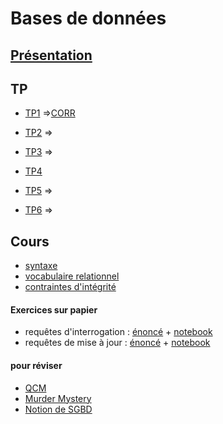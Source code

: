 # Bases de données
## [Présentation](https://www.zonensi.fr/NSI/Terminale/C04/ModeleRelationnel/)
## TP
* [TP1](TP1.md) =>[CORR](https://notebook.basthon.fr/?kernel=sql&module=https%3A%2F%2Fraw.githubusercontent.com%2Fthfruchart%2Ftnsi%2Fmain%2F02%2Flivres.sql&ipynb=eJztWN1yG7cZfRXMehJaGkb8kSiKjK2OJcuyXdpOFLe9yHo04O5HEtUSoPFjm_HovrntEyS940X7BL3byXv1A3ZJLrmg1ISWM53pjEjtAh8OPuAcHAD8GESQJCrofv8xGIOmMdU06H68rrrySz2dQNANxlRexeI9D6qBEkZGtuyVeSeZJPQdROT7E6r0SPA390daT1S3VuNCQ1-Iq71-VrM3kDX1Nqn9YSDF-OE8StL3e0OmR6ZvFMhIcA1c70ViXNOjgTTRiEpd01yx2pgyXqvv1-ADjCcJ7LHJlPe_HIvYJLAFXMLeSVB7mNlOcF39tVNw7x55KbQdJsnzIl0S8ntYjsMGEuOf4DydgSInz056z169fpr-7ds_nf2GvnZ3Gzvk0WDAohFIgj1xMe5L10fChhx7sE-UaNrHSmo0GKl2d9d7CrQ0SkMcdAc0UbDWcSRiKHaqIIFIk0gYru_v7hBLXo6NYTjmyGgm-KULCLrNTjUQRk-MzgSVPc_Bs3C4xAk3id7UfpEnfNC1SYI8ubyyBELeaHSwpasc6XGCdQ-yEUcJVeph6NoPJB1DGJC-kDFILGyEwfEDPQIa4z9JlJ6iakIH8xW109clkg1H-uss7nje3wMUzjF-SfuVN--LeGpR8BMfYzpYEy9issqaS-kY536F5Os3v4X2Zol2y7QWRuGrmjNthaZt_USmMxsDSpPKBaD4Kp9IBRa1IADyHjOy_YGtSNgVzPvzUXtwuJ00bHuvNLDzkJ8LFTHOpyE_eXTx_NGfz3r4ROVf0ZySzyAXzOFWpcxTLMglr5mn7KnJh3DXEtsvSOy-olwRFNEknWlmKdj5fWUXM6UZ31p_7S311_6__u5Mfwdli4MVVf03ysNtfgw8wgIqyfm24vvurHd2-tqmUp1L7MnFqxdz7f3l6dnF2byi9-yPZ6Ry_kXla69yjrZU3tENytNZCiF_klDTB6lDfY6jRNJC_kq-xwFiAQg5xPcX1ExQdJS7oClOashPR9REIF3QYCBhaouAgw1JZ5LKGNulP8u3Bn7AItqXDBJyTmWU_pOG_CxhQhd68EYyDDyX2LPF_DeeyeTnXBL4yebo1hUyn8JM7XbJZDNZXhfZzC7j3PDLYcsJL0DaeS-H5jwUIR0dvkhLzzIwY8nTec7FMnKVvHILR-btg7oJl3lgHfWFfJ0C7tpRWquOghtZdlReuEh28M9NpELdId1tXsgWTinDRQ4k_Yk06_V61brR3G4yqBWz6X2inS6DdlucSy_f4bLibIPrfVHBDGP8cIAHNjmvZWx5Dj_YdA53qYS8B-SUSm5npSKkfcf7jYlj4H2JlyEX8FLg5fAxKAWMYwEl3-C4gNPYXk7IBK9iGdCJNEw7u6fkCU66yfG-SZCpt6YyMvauplzsY2GfLZHIHFL0IQt9jk_u9lMBNZFMu9jXdNwXGRgZC47VqgKDAT65jivpj7GJqB01UXhLZJibpglkqeJws-wuhBlCvhnZEX0G53JzfKtZrVJQXnVrlPgCVijyBPgo8-KUKfTns0apF6tEsR9qnXIvVi4Bb926JDxBmyTinyorGW9P6xK6a-s79FhfFSeKqT53aczdbrMdprOYuWOONcTHVA6piauZytOZcp6XY0RSMLfDwd6nNMEqsdlWM5srOyJk6T2s5LlViFtspD_NW1AV-Xyttb-dL9r2N_iitkmH2qUQ8kfKbSQfCDLxg5vkE0iGgKegTvvoq2a90WzUG63DZqgbnXanEI8cnSbpTEzSfzjUZXi9fli34Z2OF16CFlytNjg6CDVuE81VfBv-UsgxbiWr-Rw0jlx8qxjPyamQClYTb2bArc_riPixk7x4yfbB28xyExWLU8kqI4tiS0x5TW8gygNm-SqAdW4CW6fRC3d0sCi2pN6cW5Fk30iR6yJa6ya0XALeCWsebIK5E39r73xSe3teoYwkxm9vcTr7fR0uDFx-PYPrZ83jcIf0m9yW983Wpvumz-Rwf3tB03-507UhT_F2TE5HuByAmtwumh2USLt56Hyl0Q75cxpdkRMqpcj5Sn_ECwFnKLVCk3qrVXcO0zgM-WOwhwLHZDRisPA4G4gazLHRs07tT_4rte3OYWte-8vfYzYBgoQuI-pH9Wa97SL20fMMiTAzGCBl7giSzrRgyRKy3W40jg7a-86F2_8L3ncDQ6ureUFUYTU32mVTuIG_MqCjsQh4WAYssVuGcSQXYTxmlXHvaWslcEvbpTJK7TOBFNvve4xyk27W4ObyKW4K7V9lmG9WSoIrnHlI1AQi-8ZRbNZn3tofHWOmcOVOL_PC777tYWFC-dDQ4TzqGjvg_YHdJOy1b_lyOWZcyKDbvP4PqdK-DQ)

* [TP2](TP2.md) => [](https://notebook.basthon.fr/?kernel=sql&module=https%3A%2F%2Fraw.githubusercontent.com%2Fthfruchart%2Ftnsi%2Fmain%2F02%2Flivres.sql&ipynb=eJzVW21T20gS_itTTtWye0VAr7bEhlwMOMFZwKwhubpap6ixPYA28sgZjUi4VD7f5V9c7aewf8N_7Hr0akkjW2Bgc1W8eMY9j3p6up9ujUafGyPiun5j67fPjQnheIw5bmx9_rIe9p_x6ylpbDUmmL0fex9pY73hewEbib5ecMUchvAVGaHfdrDPLz367sdLzqf-1uYm9TgZet77jWH0zcY52_z7e8Iocbf9D-4P58ybbCfCDH_cuHD4ZTAMfMJGHuWE8o2RN9nkl-csGF1ixjc59Z3NCXbopqJvkk9kMnXJhjO9psMfJt44cMkKcK5zxYi_AYr91PiyfltLPHmCjjwuZotivdAWGtAn0A-zJ2gMPx6lsxvio53uzkG3d7o_-8-vbzrFazU4C3xOxo2tc-z6pHDpkTcm85c96Rx0dk_R39DLfu8QBT6-IOxnEAAdRgF3PHo28gLKG1vqesML-DTg0TJHnxPUSJqcwfwDl1cMT_Ujn_jm1AWrwUjqTQZ8ykj4H48BwCcDPpoO-JXjuvCRgHld6AG9z4aYMTKgh93d_c7BgL9tH8y-9rudAVcVYx31AzBRgE4ABsa1TEXVB_wYM8cHsIkzuiSu-WLiUQEoFhKG2XZTNRRTVVtGU9cHdO9Nv320N-Cv3xx0O0cgYOkxLkEuRq8wi5HtFPn3ccAwHdsvQkXBQ0HA0lTN0AzVsDVTsUHhXr_TfjPg7YN2F1ANK1V293L2Byc4CFEVM0XFE49Bt_oCD0cbYjqGptqaqii6YiuWpQpVd3rdExiw3z3oHh-DEXQzhT30AtehkapGCjodB0PP8c0XYIp_TTxngxIOc9Rbuq5ZutJqGkpLG9B-b6fTP4VR7ZPdNpjZNqU2mNN2yrwhYdzOW9cEWNtWbatlWU1hhpe9N_2jbqc_4Hvtt10ws2q25qFfQpCBV8TwrRR-fA7eSh3CjNQcTVWzwcy6amqarbYG9KD9pt85Aq1fwgrO_g2mAYvYSgR_zBw6cqbYLWl-7uIAnI_redUB0jRapmVqarPVAmufdA97sHIn4B397hFAG6Z8DTUlxfZ9B0C1TGfTsHQwsalaVksHQx93Trug8cns60775DR0OFPmxloGOSXc4cacr9m60QIJS7XBFhaAwtodtftg3JPT2dfj_bZQVtXVdXTs4lFi6UPsMCdGz4zhwyJSzMZa3kEUHTQ2lKZmmQZcCKI7jOBLPnEhgJ9xPASuGrnY97cHYZCfMzwhgwYaemxMGHSqg8bzZ_yS4DH8Y8jn10C0gxDmKXadC7qFmHNxyX-O5J4DGTwDmg0_R9yQNmOKSNujafoxJIy0FZooE0vpI-ra5Ez8iVUaeuNroRn8jp9H7AJfjsNmQjJpR4lr0m9CyklboVHTloyAMsg8D0X9oYqxThEvpfIRPWXDyyyV08mu0KlEXdmoPIOVFYoYLZUPiS1tSfhtXh_FrNCnQHoZXp77ZOYRXJihxpSYdpSYMWceo0IdGV1mNs-zZlmniEUz6JBM02aZU2tZSEa06ZcFvi2rlPBvOiKk4WxKcjbOKdaqUKxE0ek3BaYuaxUzdzogI_DMWiUer2UtKblnoHmOLysWcn4qnlB_5pXlDDCvlaZUaJVPC5md8tmhrE6YLTJ10qSRrf8CWtKqlCkklMw6-bxSVifOM5lCSbqZCxFp1snpVbV00lSUflvISHPKbcZcvhlmpedQG-fK8C_v7rFYhiKdQW0rrZa11aplraJanquCueMPocJjhIN2A1qsDzkE3VNNsVTdtMK2Bh75VDGealaVsAY8ZtiqptcRtjTwD9sQ5c68cLGYjIR1U7NaNqSpRFgD1SqFdQhpy7SadYQh4Wq6YmmtvHCx9IwnaOqQYM2mOidsVQurAK7odl64WBnGwraiKqapGJk1oH6lxYovNl3TsKHVUjJktVJYaSng6NBfR9iCkNDVpt3KCxdrxFjnpgKlwdyiqPBTJay3oB6AZWnlhQuBGAuDjW3Ltsx5NawqYVjLVlNTbL2OcMuAHwN8b174EQrSYvkIvyL80kYUhUtLS2khI8g2F6tpdxZYZfpdCJVG8upQaZzXgpJWRQlUygIFKBGyt4VKOGJ1qJRBakFJa6zU7Am_lKEktloCFbNPLShpKZNCJdxUWkFFUo1Jy5DUGRLmKmklK-wWQqW8tjpUynq1oKSFTWqrhBMLUILtbgmVMmYtKGlFk0ClfFqeoMQZFkKlbLs6VMrFi6FuW5HV2ip98gSpG6h9fi5uqhkCuqfeBBEuPk3Z7Ea0RM25hqHOCpioicPdWbQG8Was3cuWKVxjHUW7E2hAw4owvtqAvu51j-LWGejRSxob-MwZo-3sq6gjHhCp2JsbuSGyDMiH30SNAf3HfqffibugeIch2_G8pKWovVopatfYuKU99hEMNuCviMcuyF-4Q7Qg-UY6ps4aqfoIjqrlHTVaMXAKqBh86PCjlfTF7j7PPBajKaCEbr22g9nv-Iq49-O3kQKxx0YuJ3PYOZfbLjpkTj7vsDkHT7w78ti4T0xpe25S8qcNyoqPG5QKtw1nP6B9fIUv4P8BQW-9a_gI83DE_dyYUP4I_huqsdRlIy0lWyYyrR_BlXWJK6_XYN-ys89uRszhPppihj4ExP0QrAU0DoEMhPgcrfUJnd3co-uvy5j7L4iDWIGD7i-dZJLyUFj1yVvVo7coFHiOyNs-n90w5xMS2y7hgh07I058oHbPHzmUXg94qCuEDkZHgcNhdX3EyWQKMjvt_uv2W_FoLpaJw4wnwZ4NhkEHOGAOYb7wj93ZjY-Z5CqpQuBeu-7sxpvO_gjVLutD0KkXedsrHIAXjdeSwXLpXTwmOKh9dWGMI49NMB1LzQGXFbvpyCcjJh6blIwBEnvkSjyWq74OzPAC1o5iRzrH8vLsiFtPWqFQmSQkS9Ebzm7c2MDeZIovqFPz0sS9kHjG47Ln3WqBKjfPqoN4TmlHODUJExeDIB2QLP8yhHmOF8Pi5Vl6YWkA3Vr_ivC6vR2qg-8uWMXQXGle84F7F2Xmw_rWy5sE_d1nME8Jd0cpEsZdDFFVc9zCbWVkcx-TCqmoPtBDFUhGzVo_fnQAvo1m_0XAWWOQAyKIyh9dFceJxN30Axf8sRqlMifuz99wJp3RXid6BjV8dMOvP9XVitKltWLp0lpcxb8KCIPZgDMdY8jyYVUROWnIia8CF6ZFGAhidgHGDXAkSzm-YFB1RiP2oSAL5fcD5pIrkSXp7Cs4jDMmhRIAo1MgA9_hkJWgbI3G74qzYREJAzJhw4Bdh-n3ePYNtHvlMcfjYb107GI6-8ZJmC58h4r0SdsQ2ugXLEpecfYlhOx7Q4_7UQ53iOOifW8yIbEKh2JGQuql4_rJo7XZzdih-Lu5c8mvjDx9SVaqLFixcnLE8kqW5ZKVXZIzCistv55s5aXMOe8J0iJC4hkSBXOeIlcp8hw5fcs8SY5S9qxHIE9z-Y6eH59Q9BG-FmSZ8iiCu8eQwqoZEz7cfWcvuqyEN6MvNrIHRHP0mXU-5jPi3P1c_uThkmbpSGGtnsJxwVJbdjKvdJ6uRkf5tJysS3L8rWbf97lrWX3Qqt5xrNtLLTxM9bCCC85M3UFs2cGiumd9HlJu8aGeu0kuOZnzgKIPlRmaG5CG_oS0xciHYPYnpElIySI5icwwggQFmZ6sI0KRH0ynzJlEhbTYUw-GLtzt3EdW2OuCvY8eLz3oq6UH_Q7pYTm51yPzWrz8_8y3981oD0FV90sYDxXarRqhHUY2DkvDJLBhKX3EmSPuoMUzBPAQcQftTi_xcHbDRcm-OOZBjxHzXPe74QAY2Ovvdfpo558CXUoJxmqUYNShBFmxVOYFKQ8U2ETCAkU6KTDH90kJt0iStXnhNgFfj5Lqh3tNTlrKMw9FCVaNkx3phlpyPwhxD_fq0f6ZOfsGhAJB5dGx4_tkAhyCfhShhqaeD3f0EIDhufGfKm8j0RbyKDonDKPZzQV2Iwxc3ttLDpZEN9Qw03C_L94jEwpfLWOiuzPPevJAM77cvRFR_jRKbjdQehYlAZ4mhpWxT3M18mrWeYEwfqSZHIouvHd3CH6yh13X-4iv88eWC4IvwXGwuLhY1s5kGj6MWyB_QNBr8f4DeNZYPMc-94K8fPGVuoptx9xJ4-KYdEsyJyV97-01Hr1HO2EAhI65NvvKCaMOePj8AeW_9k2u_EO8midoF753NL--aeei46oL0SROsDqoxFNqgS5-m2jR3idffHR0MXB-s3QJVI0XeRY4ZskMudOpd3-vowbFyuiGBq47T1jvvrzLXbIRvYbuT8lItCjECSD5H1wAg6QD7HR9Fnee_HoAnS6mFwHQZCz1BXSiw3PxWDKqzJLG2cShHmtsaV_-B3Gv-RQ)
* [TP3](TP3.md) =>  [](https://notebook.basthon.fr/?kernel=sql&module=https%3A%2F%2Fraw.githubusercontent.com%2Fthfruchart%2Ftnsi%2Fmain%2F02%2Flivres.sql&ipynb=eJzdle1O2zAUhm_FMhKFKSRNC7RkQhudylapawUt-0NQ5SanjYVzHPxRhlD_71Z2HdzYnFI-N02bUDcJJVLs44_39eNj55omIISm0ek1zcGwlBlGo-u5t4iPzFUBNKI5U-epvETqUS2tSspY384UV4TNICGnLaZNJvFsIzOm0FEQoDQwlvLcH9-2-BMVvDsHhSD29YVYnyiZ7991VuzSn3KT2bHVoBKJBtD4icwDk02UTTKmTGBQ8yBnHINqPYCvkBcCfF5c4Xg9l6kV8ILpBJ8p0L4ztknn3t-SWFsjPWnK1ZKlLxKRGNdc3K0eSOpeiXjzHTRpdVrdTn_46ebb0Un7uRY1ymoDKY1cAZ4pJzKFx6qDdrf9YUjekMPj_mdiNZuCeus6OAuJNVziKJEWDY3QCuFRaU1hTbnRZy9R7fQG7eMh6fSG_aVmjF8OuiftAdmoDE-OO72PFY9UDgTD8huSFnO7TrRRAKaMVEP3lIWuREelLBmrOE7f5yzJOIIv1XQxtFbf3tltNPcqm6tf1v-B-VR1kYSrF-XoDoUhHI0kLlmVU4hxxoQFvRHTe-ox9WK612huVeu1cLe-09huLEK1aq2-FYZbYTWmmys3q0FAYhyh8r64s7tyVVu4UfBAR4MhCoxrJvvkEQJHJMbLDBT8stkReqWAUqfqAD3WJLccuB7jgkKZOrVqM6zvNJvN8B-Q-F1e32e197Mx7-mGvtac_jOBM--JwO0PWxeQlDVk-cL_hXCTpVwXgl2NlsHBUdcF3a0_te7uXPaaO084nkiVM6e2_VAZ5RylolFt_gPvkebm)
* [TP4](TP4.md)
* [TP5](TP5.md) => [](https://notebook.basthon.fr/?kernel=sql&module=https%3A%2F%2Fraw.githubusercontent.com%2Fthfruchart%2Ftnsi%2Fmain%2F02%2Flivres.sql&ipynb=eJzNWttuG8kR_ZUGDSxtwJbijRdItLYD3WzJq5tt2QGyNIzmTJPsqKeb6oss2hAQ5Cn7kod8QZInKw_JRxD5r5zuHkpDTpG73n0JsLapmeru6qpTVeeI-6lTCKVcZ-P7T51KeF5yzzsbn67up-fv_WQsOhudituz0nzQnfsdZ4It4rPjcGGlZfxCFOz7Le78yOh3d0fej93G-ro2XvSNOVvr5zdrA7v-uzNhtVBP3Ln6amBN9WRmbPmHtaH0o9APTtjCaC-0XytMte5HAxuKEbd-3Wsn1ysu9fqvfr0uLkU1VmJNjie6_1VlyqDEL9hOyQsr3Bocu9e5uv-lkbhzhx0ZH2_Lar_YBuvpO3iO2wtW4j-j9fRaOLa1v3Wwf3y6N_3Lyze7P-ss7PpwbdtUldCFsGzMLZteF0iFYEELZsV5mP7L5yO59gzeeOltcsOb4PDAMYPk8SE-wF0btJ9eu0VnOt4G50XZ2cAHARcKa5Sa_bzgamFK0XTz9e7B7vZpfXBPP3t1fMhSkPHDi-P9o9m57PgoP1-Trq-f1E_TD99iP4SzCF4a_b4weN7ZePjN_Y4Jfhx8hmz-PPMim4v3yGVQftn6m_uJS78-VoAAliZP4ajReI0FTHi2W41lfHiAOL0yfeNd_vzWTFLsENDnQcF9YeML9lYKqdheTE1crjg7jG8OrWM7XCnzgU-S3cn0MwLx3FhpPB5wdqK4nn6OOcOuTmpsjjDx4oxtcWuzM6o7_cGjfiRyld14JlXyIZ4zvS6l5j296fDaysv6_FPLAXPPlTwP9UW2YzmkddtAh7D9YOHVJrDCvuN2eq2lhuVzbod4HXjc6ASf-BBJV3gRhLUiP5WXPT39AbiWZdqcvUD6NVes7AbNBibkE_c4shUP3AtWiQvUIjKTgj_ylULsH3veB0oLxZ170kv5GVheiV6H9Y0thcXDh73O08d-JHiJfyxzfoKC76VtHuB6Q73BrByO_LfZ7mnK52MU_FP8ZeNf9dq-KSdxC_wpnxLphmVZr6mNbtNPvyPgQBnS8GhbNuFC7tOED2FAwqlttwJe9DXbcGvbrYIfvSsFR2LfOXi23y-BK2E4B9_2-xmcycAvwpu-URvuDbv1Gn_rCfJP0XPn-v_Vu585Eb5e270dAaUIl3L6uWoMg7vnQbIxlljO0BCVxGCMGRpbUcmEpyLhEru6B7NV99IK5i2mRTbHuhpWNwNER_zcDJE1tq9LWeSa2mAl8s8KbM7d_bgeJY6RzH6_t_tq98YPnpzGmC5lWnZ0fMr2j1aPoy8YP83p09P56Nlcykfhw92FgcXmJhb7iSPrHj2zHv3CmfVo9cyKoNuMOAtW1MArzpToA-kTVK3WaO9n0janQzESHxMPOJGFF_VYOzSax9QG28f-6alRqN40oo6C9CnxHhfGq1f8AunPCw94sFLYXMUAAcfQO5LIxVmaCodoe0oASHF5hTTHrbeEVVKzTSUuOZ5Y3Ml_RKr4yAo9Ejjs0TcP08mHxuLk7v4F12wf_hSjnt62RrqMWxchJlzBVfSmu1_moRr7CchmXGlsdvO5jSc5tuvGiAIHe3LzA3NbTa_NePrPFNVDAA8FsWUuuJ3UA9fGE11sRLziH80FrEx_wnZkgZvuiMgmU1SLkRQ6RZWdmnRx9pyDocKZ2Xk9_fC3v3mEVQD8yyCLkfE-D9HtETwQPMRVBxh_7C2upr3UmTtYU0w_x727eZLEwkZf9PhTSNx8e4SOHvstYg2eC0dyKgVmmGQHgts6OmV9xixjx3YY4oCKvRGb_TEM8aKn36A2cTEHP2GMhoDgwdG3wlYoXzx9jai6lKkc4Nj10S5cMjuIYwWPh4kidad_VaKGgY1s6oTbB6VQ079HllrFSAW0IFxLqnxbPp6g7JtuRkTEOOPRH8T0PxFJylyIMr3BNHGFjMQ4v9cm5kVJK0PFtqUtAg6N0ys5d2QcelsFm82AFoXBMDA1TBFQI1UduLd8yPvAbUbBVihLofsWdL-uGxhzXGg8Mi6u2MNkFbaLKY6TQUkWWBlWHBlb1VFDuGJBMRnJvOcxy7fWGheyLsMiBZc5UViR8b0jLmpMHBnosB3hnJhbDjQPZRQBicS-MlWEvDUM0ojHwJyOIpx44SXCZQYRWkMAuwJhiBUmM01JcMRnXVNVBEzEPsGAnjGUlLiFYirF84Bx7xN04NqWjX0js4Fn6E-hrsUTFaJpdxRi0bjbtA459JmoeYYOEdGIb4Ubxt7W3eMlWg1uecsbVJf3XbCJgnaPy4mLyJurtHjg60SDIr7qBvYa9TISNkYth2ITbQZRgLJCd8a4mwvHQRcdNgyVqAOBm0FZpgoCdEbc160qMo9UMMMZ42Y7Jl4xw76UGM1wHpuwGKwyTlyEK0Tv85XgmYizULAbcppv8AJL832FG9sUGFmW8Ijb2BL_-7dSjjHxjUzeVhHJHCvSdbOXRsW-hyaLpo9tHTUQtgAvU_euWSfKRZBYLjaVceCVKQwv4H6QLs3viDahayFwyKf_TpIzJDo0txOK689V3QLqAjvlVd9EaJwYNam4H8UggNPnocFUyBwFzUhNUr5ORAkgn0z_gQQByW_6ErW4qYbgxH5UuXjFgcRdJCKIfpBbXho9zHXFYIBPCbiYa2htjueGcZOfPV6pXGWYFnoAPplSBSgkQO4ELep2E9Jg86bqJ9AhyjKqpNj2ylDTIBe7d8RNGlHHsFT1vAHUABcpZiIwfiJSItTwpoWHYRYPueqhv_4UC8WKiOVUODXA2VjYMqSNnUdY-G2ZegNP_m8k2I-yF0INRDazQnwssBuapi-yHcIqsR9SYc2zobZJZkf0wW221LbL7IkUIQSbatuR7KptNs-2yJu22VfbjGZjxHaZnZHXarA1OmwEe1utPxtsjhDZTXa3RO8usj1ilxn7a79qsUHy1svYYds4skXilCZ7pOO6jE3Sv1rI7JJKHcU2CShQ7JM8asZGl6Bhnp22jUi22jYj2WvbbIHNkpXQYrdUlG7YLvlyjv22LVawYTpbi-yYruAGW6Y6RWLP5Mo2m6ZwPseuiRrJbJvocTX7Jqp4GRunf61Ws3O6ihtsfckcmGPvbZtFNv8jv_RqsHu64ufZ_qrdavZPbtNUA6RBUgfkm6ZaWHF8Uz0QA25BTbQtVqgLaoK01AaJyLb6WN6q5tUIGYq2OqExsqBWlpdZS72Q9bCoZoh4tNUNdVFC7dAXWFA_baOGGqJTuUIdUZ411BId-Xn1tIR6zKspGueL6ooIJqG2loWciMyiGqMjvKjOiMTfqrX2y1v1RkZzuZprm8_U3YraXlR7K5kD3XRbarBtRqlDcrNlapGOdFM90i02q0livtbqkkpyW20SZCKpT2LfphollkGdEsm4UatUCufUK3nLRTVLlhChbqkJF9UuHeyW-iUYQKC-kVmujimAL1HLbVNKPdOTIqrpn1QCSV2TIV5U222j1eqbdCyr8eVjK6nzxusv_cboi74nob5u0EGp5hcW767ezR3Zyf8XhxuLIv6koaOwkzuPv1IopYPUnLyvH75-eYCHCoQ4oFvUVlfwSfcHkSThtEe3P7wHwoztbHx99T-lQYUI)
* [TP6](TP6.md) => [](https://notebook.basthon.fr/?kernel=sql&ipynb=eJzdXf1y2zYSfxWO_klyI7v8JpW2mbEdOU3PHzk5SadzvHFoCbZ5lUCHBD1JO3mA_n0vUd9reO69DosvgiIVu5EI5y7j2OIHsD_sLhaLxQr4bTBF83k5ePr33wYLRNJZStLB098GpKhKgmaDp_QD-jRkb52Sj1do8HQwzWdoMByUeVVM4XpvMt55PbZe7-wejK13r1BR5hijefnOepxgy3qXzd5ZL49eW68mLw93Jj9bfx3_PGQPcL54Z12nxfQyLR779hPr6Pi1dfTm4IA_virQHW9QtOgUpxklBR-t5-P9nTcH-hsl-oDqGpzlCs5zPCVZjutXvBaRMp2nWUFrmaFptkjnj6OhW7-T4CcWZQYlM62gptNpXmEyeOoMB3lFrioCvP3Hp-GXs_fl0cl48ho4eLzEXeDskLNxqNg11NkyFBwYak0d1k16Yr3dOXgzPnnsDK1Hr9Lil0f0725-Bn-cURhuOfaW68DVIfx6TstMCaoK9twNHHc7sB89-TbBJjC6GsYfbm_mt39gxIFG9pbtb9kRXO3DrxM0LW5vCJSHy3gU-9uuZwypBxDS6jqdIfKIoa7mHGnsbNnBlhMplr5Ii1mGMHx0wygwyU-f0pygRc6Iv7i9KSgUgZIKngIddaL0gnDbD4yhDEDvECYc5kE1FSJ3GMRORnquE2zb5hgZNiAeZtNL2pulalK9DLeo7knV1HHakVGckdaB9jI8-8ghjgLKR733aBChb23HI2MQYw3iIbXIAiFloqP3mpM8u8DCDkWB7W475rg4AhB5hlFayb6dSUMU29C9bbc2RBpQxw58Z9s113UcG4RZ0GGHyfLN_GNZCqAjCtTTTbsONHYCb9txzeF0uLRJxnDu0J6kOMqV06mBHmTXhWToKLC3Q3OSd1zGz-z8PGNm_ZAOQinOJNKQDUJ1T1-BtMtZcDfmLDR9sUk6RQ037B5-WNhygIDU6Xme0_JvdyZ7P-xMqGotv5S-r1KSva8Q9_WW_LSqQOj0Olt6uMp38jbGjiXFkPxo6kTdvqHejqGOu-Ep7V0K83i8wNl1zpwM2tccv6WJGyDoMoIp6aAX9EHPY27B-4p3xr20UCRp04NeSIIn8jovSMW60g-oONNaSfWxB5LgVtz-Pr-9ubpMMTFGlrkKaXV12cldvxeaMOy_yIr0vIu7_egQDOPHVVG2ddbrpYkwJh_k1dUyT3vrlGxofZXhi7y7n7ismd3G3u_J2Msh_B4G_wrBWx2GuqCs6XqwfzwZv3xxBDVYj6H0E2sy3h9Pxkd74xOrHm8fZ7Mn7QJQa6MAkwC8S0eALhYFfQ0AOo-E-BkvhqLpupmHn5bu3LsCl-vBl1fgcZPw5RVQq0rraPfve1cQsAqiL6-AWjsKwml3-XvXQG0XrWT05RXErII1uEhNS7SWHMFUxGupEvjH8XoYXI5hDUk4VBVG6zXDZzWs04yA1bCGSjshq2ENnXYiVkO8Rg1MEuuxcsSrWIOXrs2r8NaowuFVrNG7XJdXEa5RhSfYaa-aXYU9Dbg7OFuk1Ye7h9tVo-q949cyeN1-flWiapZ_LkY-zRcLhAkPYRP0gbRruf9g3Tldi_oarWsGCw1gjFw1dxesGDabvDSiP3Jth07UXRGS464bzqgfx3zVAmXzObLm6fT2pri9Qe3YwkYxuRITBQThTFeFOV7NK5Kzq7yYMUxnKK2m4OP2C4m7HSLyMtqyAxXPOMzKkgc7QHF6huErznhMWnXs76c0r84NoQh0nfFEBJKtkVCRsBURRN3-2z8KZF3R-StVGGuGrN20-GdOSN_KE64Cd4JmD40t0sVH4TlKixQAMxKMVzHpKMd5WT40n8Af4nxi8PiSi-htKbdJBpjEXAkOY8SWKyINBkbmpAWergASbTm029cGkU7v-fLUTragBhqV1jSdZ7jsG5ErEXEFstWw8QrRMdAUXzzFF7sevHjgPkMlSUtTQPikUrDDESsIDAf1Pn75aAoGn5rCiosHKy7a8ADjpYi6v5xbV6gi1u2_Ce3csxRfoAJVH_rGFuoscrdsXw0aRY5_vb0xxaOIzb7Z2gOsTLi26tR7qVyyOkzx-wpZFabGL-3f3MHUx1erJbFQH4bpR-olfhSRtPSK0rAQntE60ov-3TCYTvlcZGxdzI61RZxffzXm9MCczJf-IDXFjl2bv2pqrHfBvC7QXeVac3bzMwj0mQLiciBUhVk3d-qMhEM6Oorh-_bmHOES0fGgLA247J7EFAesW9ULfocpoT1c9KtFisGPOLi9SS1ErD06fLHVwJ7R-broZKdn3UoCEEMXsRa0aovOKApiXWe9d303aCKzw7qPUR6Z0qiQxQMBhcNyCmoDxFKKbrAxJDy0CRkWIyYpX9PtYmrKs3BjxRDuILtSYfYznFYzUzBGihs8hSLQBvR5LvIWxlAM5sJlVVAX0Dqfp3hqzYo8I33Pim0WBoaBK2JsqqX1okixKTZ5DodBBwiWEuPWBnGfr0OZAOEqEHy2UI-WjBemRgfPUzhiiJ44daji9nfQDBgM2JjVv3XzfBZg54KhToSWsPIqJaY6sxdwFHRsYhzR_Bg6nzU4cHs8zK48CCdW7HiefciNaSqP1UOvZTZWsyonqM53OkypLUnnV5dp33hiyRabO1a1FXmL6OyEwzHBmJEuH1_EHXhYJCuE2d8vWFAkr6zyP_-iBheiItCt8r5Df_YqcIJ8NzaJvGdwjgLnsshWHSrZlVmf-2gBH42olC8WUMTIFAoryHRq7xKZCpT6YhEG-MLdYs0A5vhCCI06yBnlyzWaWpDliQpwjentrOydT_5nADIobYSA2xzAoBPgvoAFAFYCFA3oGWBYA1xaQXmbGdOzSIFgnU84YmL6tTCFIm7IaqQHTE9ub65RkS0Ntd0Lk_EGF86aS5NjPKVes1yZ_JXOSsUiovfkT38NZwrhGOpC8dzN9hIk98lXPUVptepRgcqrHJfp2crSzYXJ-vXPZB_BImU3t0d9LVMqZnNGD1VKmeLcUHFpyDkybLZeadajHb5UcpBaZXqdMi0Cy-CGgW3zBLqWam-WPJv_HaDSOssziK8ELEkwYn-61uk3S90TjT_PC2rXEJ5Cdib342EKFoeCC-0Ejk3i2OVC2E3LMsMWfGZpDoIH7fSTzdJ2NdrwGaKCUWyvSAfbJO093u7DnBq8C6Z7MKNw3EhwvV_pP3854Qs9U2qowaObp9aMfeMsYzMG4IDLgbRTZzYJ5OT4pQQyBxxlzubWkIIVcPqjVakmVE_6MukUzmnazjjpTDhh7827MvGR4JMcDNpWmQ2IaVFk1wiJtJSOpJUyL0iGVqWtNOw2B9Mw2WI07s4W5RAb73PpPgbRrsxCcTb3jcsl3WpyXvgPgsVDxdLhEuuGTU4t53wIW9d0puSUx-n4ruJmUYg0D6HqGl16ZbNVRvjpG4XPlzUVL_Q0GHMoxGKiQNHMfOEr0Q74mT2jEMuGSiKKrnbl9o4iavBCo2tUImKZsEahJQGZQzHiKxaNnipTSMyhYOmRXwEMEXpuyERm9hiEwTOZH5wbPBta-svN_B22jMx-eofhSxjeEmGz3JCxi5odWh6RQXaECsfD8gOiFE6DH1o6k0F-xArHw_ID0tXddq-1DbsbLOfda8jFbjhfhuTCEue9h5cLy76HgVZMeJtZXQZxgDcaMBwud8H0tC7-bXUmpb5x-AqHs0TZLD_AnobLcpGpZAZxgD2N6v7CNzjwxDSB9R5YBYl7xxEJHLVzLCnzK4ctMnbsrLBhHHGTHxpls3IBexqvlovK_el7EmkLHEvTSNewHYO0CKfhjul5fAZxuDxap-mHlsdnEAekC_Nxv2E_jMsF5vdujaOpp9y6RuC7940jEDiEnmqU1VUMeSx94wiX-aEocyl5LPAQ9o4javJDoyyvoAM5veOIm_zQKJvVU_gahtfQUy23k16NWBCk9_EFMh9cT9dTRVlduQaCg5DksMQPSdlseBDsqb9sx8yPL5Dd4AZtHLy_GMQB9jSs_eRmFqtBHGBPI91ffxg_GVISwCfT-KElsRrEAfZ0tIofEpUB-xELHA1_zBP2wyA_Rny5VhvntKxZg4F9WC9v-EF62qxBHBSD1xjn9MxZgzgoBs9r4NAyZ3lKWwxRqr5xeAJHraeSsroaGfDHAn-ZH4qyWbnAChSMc3uanqosYoM4Qr7iL3E084gN4oBVqLAxn9PSiA3ioPbUa8Q_9DxiKSW3d389GAkcdfxDUlZXsLFs70uUdpMfGmWjcgnBnsbDpeUX1_gyZQj2dLSspzJj2SAOD_aOW4VDLe73Ps8OfYFjOa3A8OpcSG2Y31h_0ZO1DeKArafchl-o5WizVSG-dtk3jkjg0JML1KqpvOrfPw3jJj80ymblAt_39RrzBi3l2hyOCLIK_a8Ah8OzTB8cB9UNvzm_DR9iXhmBPY0aeqolmxvEAfa0GV_X0s3N2fUoaOFYbddXJbs7m9vk-GR8MN57be0dvzl6DTmE1v7k-FAmFXbSbuwo_Jv4LKvnr6PTApXVnKwqr4CiD-Sbq3maYdgQTEJIsB_TkuzhJVnM6bPvCOSVWtN5WpbfJ6z8eZEuUDKwzmCTioLedJLBs-_IJUpn9E9hleTjHNHbUM1WOs8u8FOryC4uybf8vWeK3nff0Cv6q4BfovxZPvsI1dD_s2d-TB_M1Cv82TcM0rMB5a_G-0-fNiENnC-4HNh-YZ1c9NeUgr9CCpR0gtmmzPAnJQnmGxgnmO8qnOB6q98Ei_13E8w3xU0w7FSbYNg_NsFyT1cDsqSo75Qia5QmSHU7Je27vNHt-5wJ7fs1U9rPBJPaDzjT2veBie27wNT2Xclkwxr6F66f9fdFqOgnz8cTa_dnS278PgQ97lS-YE3lDVYobzZLCCgw4VvTJ4SZYPhGUkLg-0gJkdjoNd-SPsFOQuBLXwnZzc8SUh_VkpDDhKhjWugTfkhLggN6mx1RkZCDagpF5AkarIg48iEhcHZGgsP6bXmcBSsiDrNIyL5exI5okUgiYidLwNvyXInm2-JECWovE8JOH6HP-Nkj8EyePNIEJc4cSTClLM9VAXLVnJURZ6oslWGnqVBOufQm37OfviB27GfwxH79DJ7Yqx_uw079tBiwkh1JkBBxIEHdJofzuVXIlTyQx9Pw5vLDaRgd7WCahIhjaSgxGzDCOQ0J4ac0MFrijAZGS26HSUvx0xkSDEzi51BwXgiI8gwKTk8Vk6dPJDiWKGGfCUZIHK-xRIgfrGHAEGYzbgd1m0j_8_6gLlW3UHegd6gL2Unqp7yv3GliHW6FwCxRrqgL2rHU57p_qVuH6pPqbfXrvNO17V5QF2K9S13SLqkRkz2zg5hQb3UN3bVNJ1xFR3ZmnZjo0-rW_mpitKO3iUXd_GNmQKMjrcE96AgT0Sblq1eY5agr4AZEq0DakXuwUBiXNrWaJdLmaC2t5jo1YYHuQ42ZpTYxx62LcGtVVyaMls5MYbs6mCmMkvYy2KYOgpouMzunLoW5a8nO6dL--5JzNd5pWiINZUP23F52tE2znuqeMKIdDbQ1joJtVZfcxOrtE5a2o33SHNb0uPlt09N0jVvlhrY0GSptdFcblwlKw92mGHfzFMy63jhh3e_TOG7yDbtlO29fPBbG-smyh9bpSYVremLhCk9MB0I9Jt-Ott1wpP4FBoZCHcKdI1cb4VckuQT_9MN4MrbUsG09syg_RiOPRR7tZNApm2hN2Ub3kq3n-d524EdfnUgVsK9akt_dR5LxmpKM7yXJ0PdG245HXa6vTZQ1MsOy5DEiEQ3bXg6PJfjH45dHPEhjHR9ZsA9GSd-yvrdEwHAbbkmh88cQ2_meCl1O3FeIfLSmyEefjbJpLaLTTWPBNo3snTKPTHdbgY3vV7I5ObNYWKeMXXs9GUP5ThnzJiSY7Q-WYLk_V4LFzlgJFhs8JZhvA0X_wlTGgB5waHcKnyFve2myJe0nomXtB6Kl7Qe85R3360mdMd2rBwhQm6F-zWfu7XGEaaQ62AO0Ul1sw-EeVPe0WrLZsg5Pah2uC-paPGloMQsFd2vxmusB7qr1AD2Qh-sIHdZDY1iLvuBWBAc3A0Em49BLMZfPqHp3pKQR4l0RC1j5Tj1r0V_57FSqEZZePcV7yPhyjxrPXhTGHl7d0aw6fV2WlF1jaahgVp7tbb2ih6wZ7nY3Ge4mUAjYlRDWdqIqUYf2JUQd2UerlAf28Td5mRYdMeIQbYuvPx9YJx79nBCf_YjVJqLOWEyInZDQhorYC_UXk0TUmQmA8LNQ_3zQndBqws0Q_6IQNIEnUHJ9BP8fYeYmFdBYdQFK2PWSTltps7qjlLrGJ3W7q7IGkTtaons19L_WC-40_z2HzIkee63L-x2f9KVNCCdKzVN36iBgaGvgOqqqlbMjKsdVVV2CxrbHoN7D7o2YX_i_wxgToVgAWpfSKH693OnVJ-kalHE1nzeTcP7RIDn4BRXgiFyhKVxhanBpTeX7Oa1slpV0CP94Km6e_A1MNp2OXFTphXzrE8WEz87zYpHyc27lxekiw3lBvYJP_wWB4fUN)

## Cours
* [syntaxe](COURS0-SYNTAXE_SQL.pdf)
* [vocabulaire relationnel](COURS1-VOCABULAIRE-RELATION.pdf)
* [contraintes d'intégrité](COURS2-CONTRAINTES-SQL.pdf)

#### Exercices sur papier
  - requêtes d'interrogation : [énoncé](SQL-SELECT.pdf) + [notebook](https://notebook.basthon.fr/?kernel=sql&ipynb=eJylkk1uwjAQha9imUVBmgUJPylhBVUWSIgKCN0UhEzsIkRi08RRoYgL9CY9BxerjU0hqKyazYyfZ743E3mPIxbHGfZf9zhhklAiCfb3Bzjpc7nbMOzjhKRrKj44BpyJPI20ViqVUJdkLEOUISo4P36r3EejYDg5foXBGNGHFZcsTcWSyJXg-AAFDyzTPJOMYl8l7MYxEpRduz2Ngk4YoLDT7QdoWyYI9QYhTDkqfouTPuWV9pQXWnbl6E4LvdfyedflHopdoaa8NxgHo1Arz2iLXjr9ifonZQecCqCyC64ONRPqJjTMXRNaOnjq1C5idr-YlqlxquBUT4ljBQU2Qg1qJqnbG0t3mucWTyc3Dp_XgzoW4YKB6AEtRfV6UDthFAUatq4Fj7ZBl5oNtU_LbKm9z5tW7aDuxceD87CeIqnKtnoCbMuiXL-feSRyLrHvAha53ORSv9rZfx7VX3Sex3HRYAYFgzVLOYuzDYv0iZNEk7L3WMHoKtvEZDe34njYV2JM-DIny3PVQc3EF28iTYhyq18O82TFRarWO_wAG6j4og)  [](https://github.com/thfruchart/tnsi/blob/main/03/SQL-Select_CORRECTION.ipynb)
  - requêtes de mise à jour : [énoncé](SQL-MiseAJour.pdf) + [notebook](https://notebook.basthon.fr/?kernel=sql&ipynb=eJylk9Fu2jAUhl_FMjeJ5AsSaDPCFa3cCo3RNaSTqlEhN_Eq1sRmsaNBES_Qp9jtnoMX2zE2LWknNGm58fHxf77_HMtZ44wXhcLx1zUuuWY50wzH6w3Z5Wd6teA4xiWrHnP5U2CClayrzORarRY6Y4orlHOUSyG2vyGOUUKvb7bPKZ2YfDlXHG1_oe9QhTek4YF1VSvNcxxDwN84ZjLnh27nCR2kFKWDsxFFS48hNByn9JIm6HMy_DRIbtFHekumAjW_-xfdVPj9qWhgVl72j5j8GObpoJv3pQcW7w_5kcKLq4QOL8emIY_5cK0XNKHjc7hXGN8_rs8aepjTt31PxXA8oUlqXK_QEn0ZjG5A4AUk8AnyQhKapWOXrl1O7Nkp6Zklgl2_iVm9YHpWE7RJ0N4FgUsA2CY6pGODrjtx9OB0XxKZ4I3D02GjgUOExEJMg44CtRHp7DBAISdO1yMfXIGR2gmNT89Oabz3k7Zdo-GrT0T2zUZAAmUf3iVf8qzWcylmmayFxnFAsKz1otbmV7r7n5f-N7qoi6JpcEcaBo-8ErxQC56ZnWClIakfBcDyuVoUbDVzycn1CJIFEw81e9irNtCTuP8mq5KBW_d1MyvnQlY4Djd_AKMjHRw)

#### pour réviser
* [QCM](https://genumsi.inria.fr/qcm.php?h=42e79daa368be2cee841fa24d00bc3f7)
* [Murder Mystery](https://edenmaths.gitlab.io/bcpst1/2022_23/INFORMATIQUE/12_sql/#sql-murder-mystery)
* [Notion de SGBD](https://www.maths-info-lycee.fr/pdfs/tnsi_04_BD_cours.pdf)
